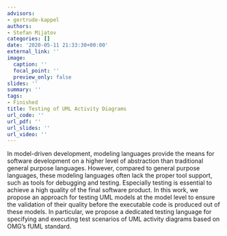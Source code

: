 ```yaml
---
advisors:
- gertrude-kappel
authors:
- Stefan Mijatov
categories: []
date: '2020-05-11 21:33:30+00:00'
external_link: ''
image:
  caption: ''
  focal_point: ''
  preview_only: false
slides: ''
summary: ''
tags:
- Finished
title: Testing of UML Activity Diagrams
url_code: ''
url_pdf: ''
url_slides: ''
url_video: ''
---
```


In model-driven development, modeling languages provide the means for software development on a higher level of abstraction than traditional general purpose languages. However, compared to general purpose languages, these modeling languages often lack the proper tool support, such as tools for debugging and testing. Especially testing is essential to achieve a high quality of the final software product. In this work, we propose an approach for testing UML models at the model level to ensure the validation of their quality before the executable code is produced out of these models. In particular, we propose a dedicated testing language for specifying and executing test scenarios of UML activity diagrams based on OMG’s fUML standard.